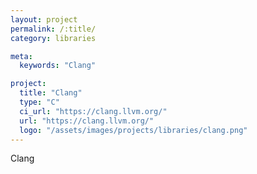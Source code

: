 ```yaml
---
layout: project
permalink: /:title/
category: libraries

meta:
  keywords: "Clang"

project:
  title: "Clang"
  type: "C"
  ci_url: "https://clang.llvm.org/"
  url: "https://clang.llvm.org/"
  logo: "/assets/images/projects/libraries/clang.png"
---
```


<p>Clang</p>
